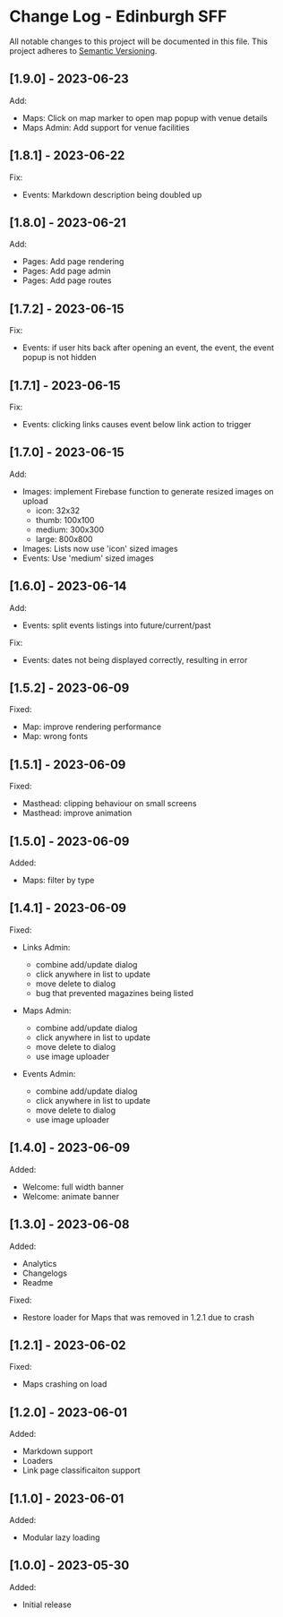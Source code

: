 # Change Log - Edinburgh SFF

All notable changes to this project will be documented in this file.
This project adheres to [Semantic Versioning](http://semver.org/).

## [1.9.0] - 2023-06-23

Add:
  - Maps: Click on map marker to open map popup with venue details
  - Maps Admin: Add support for venue facilities

## [1.8.1] - 2023-06-22

Fix:
  - Events: Markdown description being doubled up

## [1.8.0] - 2023-06-21

Add:
  - Pages: Add page rendering
  - Pages: Add page admin
  - Pages: Add page routes

## [1.7.2] - 2023-06-15

Fix:
  - Events: if user hits back after opening an event, the event, the event popup is not hidden

## [1.7.1] - 2023-06-15

Fix:
  - Events: clicking links causes event below link action to trigger

## [1.7.0] - 2023-06-15

Add:
  - Images: implement Firebase function to generate resized images on upload
    - icon: 32x32
    - thumb: 100x100
    - medium: 300x300
    - large: 800x800
  - Images: Lists now use 'icon' sized images
  - Events: Use 'medium' sized images

## [1.6.0] - 2023-06-14

Add:
  - Events: split events listings into future/current/past

Fix:
  - Events: dates not being displayed correctly, resulting in error

## [1.5.2] - 2023-06-09

Fixed:
  - Map: improve rendering performance
  - Map: wrong fonts

## [1.5.1] - 2023-06-09

Fixed:
  - Masthead: clipping behaviour on small screens
  - Masthead: improve animation

## [1.5.0] - 2023-06-09

Added:
  - Maps: filter by type

## [1.4.1] - 2023-06-09

Fixed:
  - Links Admin:
    - combine add/update dialog
    - click anywhere in list to update
    - move delete to dialog
    - bug that prevented magazines being listed

  - Maps Admin:
    - combine add/update dialog
    - click anywhere in list to update
    - move delete to dialog
    - use image uploader

  - Events Admin:
    - combine add/update dialog
    - click anywhere in list to update
    - move delete to dialog
    - use image uploader

## [1.4.0] - 2023-06-09

Added:
  - Welcome: full width banner
  - Welcome: animate banner

## [1.3.0] - 2023-06-08

Added:
  - Analytics
  - Changelogs
  - Readme

Fixed:
  - Restore loader for Maps that was removed in 1.2.1 due to crash

## [1.2.1] - 2023-06-02

Fixed:
  - Maps crashing on load

## [1.2.0] - 2023-06-01

Added:
  - Markdown support
  - Loaders
  - Link page classificaiton support

## [1.1.0] - 2023-06-01

Added:
  - Modular lazy loading

## [1.0.0] - 2023-05-30

Added:
  - Initial release
